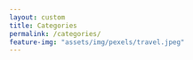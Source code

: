 ```yaml
---
layout: custom
title: Categories
permalink: /categories/
feature-img: "assets/img/pexels/travel.jpeg"
---
```


